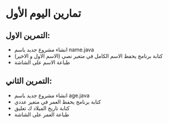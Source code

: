 # تمارين اليوم الأول


## التمرين الاول:
- انشاء مشروع جديد باسم name.java
- كتابة برنامج يحفظ الاسم الكامل في متغير نصي (الاسم الاول و الاخير)
- طباعة الاسم على الشاشة


## التمرين الثاني:
- انشاء مشروع جديد باسم age.java
- كتابة برنامج يحفظ العمر في متغير عددي
- كتابة تاريخ الميلاد ك تعليق  
- طباعة العمر على الشاشة
